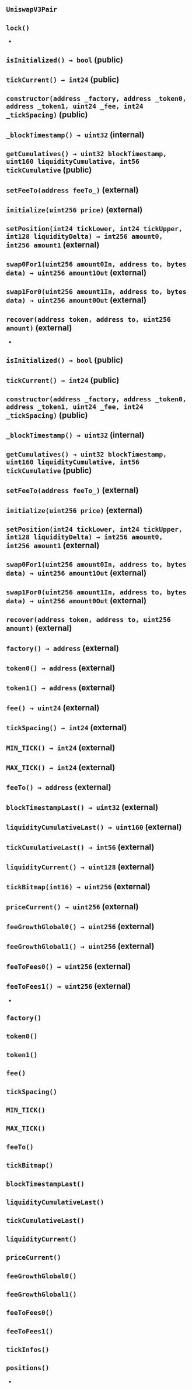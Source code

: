## `UniswapV3Pair`





## `lock()`






-

## `isInitialized() → bool` (public)





## `tickCurrent() → int24` (public)





## `constructor(address _factory, address _token0, address _token1, uint24 _fee, int24 _tickSpacing)` (public)





## `_blockTimestamp() → uint32` (internal)





## `getCumulatives() → uint32 blockTimestamp, uint160 liquidityCumulative, int56 tickCumulative` (public)





## `setFeeTo(address feeTo_)` (external)





## `initialize(uint256 price)` (external)





## `setPosition(int24 tickLower, int24 tickUpper, int128 liquidityDelta) → int256 amount0, int256 amount1` (external)





## `swap0For1(uint256 amount0In, address to, bytes data) → uint256 amount1Out` (external)





## `swap1For0(uint256 amount1In, address to, bytes data) → uint256 amount0Out` (external)





## `recover(address token, address to, uint256 amount)` (external)






-

## `isInitialized() → bool` (public)





## `tickCurrent() → int24` (public)





## `constructor(address _factory, address _token0, address _token1, uint24 _fee, int24 _tickSpacing)` (public)





## `_blockTimestamp() → uint32` (internal)





## `getCumulatives() → uint32 blockTimestamp, uint160 liquidityCumulative, int56 tickCumulative` (public)





## `setFeeTo(address feeTo_)` (external)





## `initialize(uint256 price)` (external)





## `setPosition(int24 tickLower, int24 tickUpper, int128 liquidityDelta) → int256 amount0, int256 amount1` (external)





## `swap0For1(uint256 amount0In, address to, bytes data) → uint256 amount1Out` (external)





## `swap1For0(uint256 amount1In, address to, bytes data) → uint256 amount0Out` (external)





## `recover(address token, address to, uint256 amount)` (external)





## `factory() → address` (external)





## `token0() → address` (external)





## `token1() → address` (external)





## `fee() → uint24` (external)





## `tickSpacing() → int24` (external)





## `MIN_TICK() → int24` (external)





## `MAX_TICK() → int24` (external)





## `feeTo() → address` (external)





## `blockTimestampLast() → uint32` (external)





## `liquidityCumulativeLast() → uint160` (external)





## `tickCumulativeLast() → int56` (external)





## `liquidityCurrent() → uint128` (external)





## `tickBitmap(int16) → uint256` (external)





## `priceCurrent() → uint256` (external)





## `feeGrowthGlobal0() → uint256` (external)





## `feeGrowthGlobal1() → uint256` (external)





## `feeToFees0() → uint256` (external)





## `feeToFees1() → uint256` (external)






-

## `factory()`





## `token0()`





## `token1()`





## `fee()`





## `tickSpacing()`





## `MIN_TICK()`





## `MAX_TICK()`





## `feeTo()`





## `tickBitmap()`





## `blockTimestampLast()`





## `liquidityCumulativeLast()`





## `tickCumulativeLast()`





## `liquidityCurrent()`





## `priceCurrent()`





## `feeGrowthGlobal0()`





## `feeGrowthGlobal1()`





## `feeToFees0()`





## `feeToFees1()`





## `tickInfos()`





## `positions()`






-


